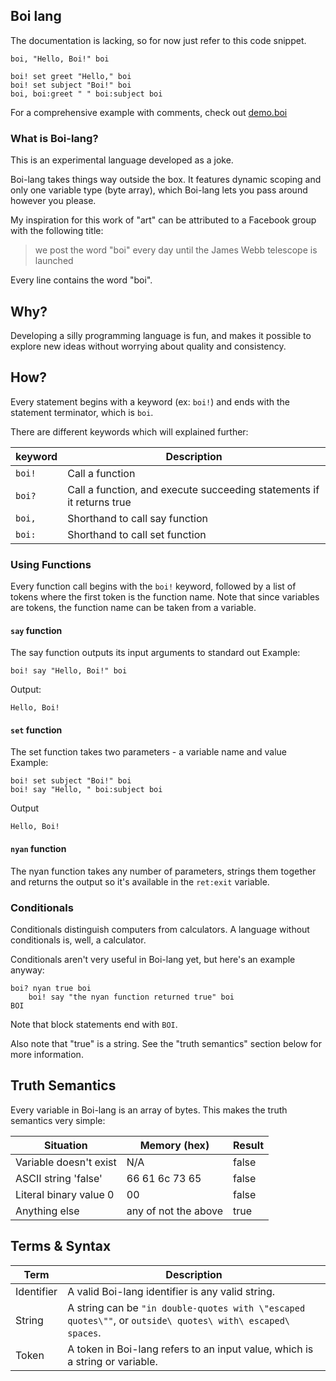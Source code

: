 Boi lang
--------

The documentation is lacking, so for now just refer to this code snippet.

```
boi, "Hello, Boi!" boi

boi! set greet "Hello," boi
boi! set subject "Boi!" boi
boi, boi:greet " " boi:subject boi
```

For a comprehensive example with comments, check out
[demo.boi](demo.boi)

### What is Boi-lang?
This is an experimental language developed as a joke.

Boi-lang takes things way outside the box. It features dynamic scoping
and only one variable type (byte array), which Boi-lang lets you pass
around however you please.

My inspiration for this work of "art" can be attributed to a Facebook group with
the following title:
> we post the word "boi" every day until the James Webb telescope is launched

Every line contains the word "boi".

## Why?
Developing a silly programming language is fun, and makes it possible to
explore new ideas without worrying about quality and consistency.

## How?
Every statement begins with a keyword (ex: `boi!`) and ends with the
statement terminator, which is `boi`.

There are different keywords which will explained further:

| keyword | Description |
| ------- | ----------- |
| `boi!`  | Call a function |
| `boi?`  | Call a function, and execute succeeding statements if it returns true |
| `boi,`  | Shorthand to call say function |
| `boi:`  | Shorthand to call set function |

### Using Functions
Every function call begins with the `boi!` keyword, followed by a list of tokens
where the first token is the function name. Note that since variables are tokens,
the function name can be taken from a variable.

#### `say` function
The say function outputs its input arguments to standard out
Example:
```
boi! say "Hello, Boi!" boi
```
Output:
```
Hello, Boi!
```
#### `set` function
The set function takes two parameters - a variable name and value
Example:
```
boi! set subject "Boi!" boi
boi! say "Hello, " boi:subject boi
```
Output
```
Hello, Boi!
```

#### `nyan` function
The nyan function takes any number of parameters, strings them
together and returns the output so it's available in the
`ret:exit` variable.

### Conditionals
Conditionals distinguish computers from calculators. A language without conditionals
is, well, a calculator. 

Conditionals aren't very useful in Boi-lang yet, but here's an example anyway:
```
boi? nyan true boi
    boi! say "the nyan function returned true" boi
BOI
```

Note that block statements end with `BOI`.

Also note that "true" is a string. See the "truth semantics" section
below for more information.

## Truth Semantics
Every variable in Boi-lang is an array of bytes. This makes the truth
semantics very simple:

| Situation | Memory (hex) | Result |
| --------- | ------------ | ------ |
| Variable doesn't exist | N/A | false |
| ASCII string 'false' | 66 61 6c 73 65 | false |
| Literal binary value 0 | 00 | false |
| Anything else | any of not the above | true |

## Terms & Syntax
| Term | Description |
| ---- | ----------- |
| Identifier | A valid Boi-lang identifier is any valid string. |
| String | A string can be `"in double-quotes with \"escaped quotes\""`, or `outside\ quotes\ with\ escaped\ spaces`. |
| Token | A token in Boi-lang refers to an input value, which is a string or variable. |
